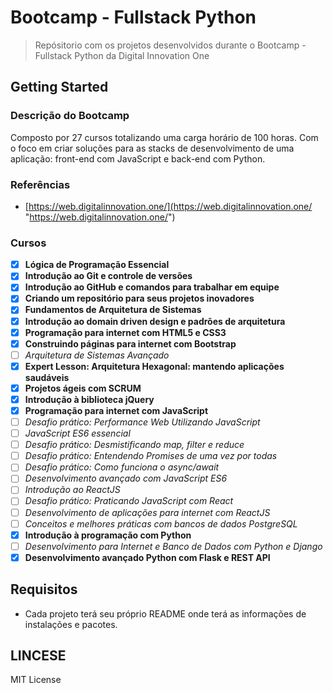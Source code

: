 # Bootcamp - Fullstack Python

> Repósitorio com os projetos desenvolvidos durante o Bootcamp - Fullstack Python da Digital Innovation One

## Getting Started

### Descrição do Bootcamp

Composto por 27 cursos totalizando uma carga horário de 100 horas. Com o foco em criar soluções para as stacks de desenvolvimento de uma aplicação: front-end com JavaScript e back-end com Python.

### Referências

- [https://web.digitalinnovation.one/](https://web.digitalinnovation.one/ "https://web.digitalinnovation.one/")

### Cursos


- [x] **Lógica de Programação Essencial**
- [x] **Introdução ao Git e controle de versões**
- [x] **Introdução ao GitHub e comandos para trabalhar em equipe**
- [x] **Criando um repositório para seus projetos inovadores**
- [x] **Fundamentos de Arquitetura de Sistemas**
- [x] **Introdução ao domain driven design e padrões de arquitetura**
- [x] **Programação para internet com HTML5 e CSS3**
- [x] **Construindo páginas para internet com Bootstrap**
- [ ] *Arquitetura de Sistemas Avançado*
- [x] **Expert Lesson: Arquitetura Hexagonal: mantendo aplicações saudáveis**
- [x] **Projetos ágeis com SCRUM**
- [x] **Introdução à biblioteca jQuery**
- [x] **Programação para internet com JavaScript**
- [ ] *Desafio prático: Performance Web Utilizando JavaScript*
- [ ] *JavaScript ES6 essencial*
- [ ] *Desafio prático: Desmistificando map, filter e reduce*
- [ ] *Desafio prático: Entendendo Promises de uma vez por todas*
- [ ] *Desafio prático: Como funciona o async/await*
- [ ] *Desenvolvimento avançado com JavaScript ES6*
- [ ] *Introdução ao ReactJS*
- [ ] *Desafio prático: Praticando JavaScript com React*
- [ ] *Desenvolvimento de aplicações para internet com ReactJS*
- [ ] *Conceitos e melhores práticas com bancos de dados PostgreSQL*
- [x] **Introdução à programação com Python**
- [ ] *Desenvolvimento para Internet e Banco de Dados com Python e Django*
- [x] **Desenvolvimento avançado Python com Flask e REST API**

## Requisitos
- Cada projeto terá seu próprio README onde terá as informações de instalações e pacotes.

## LINCESE
MIT License